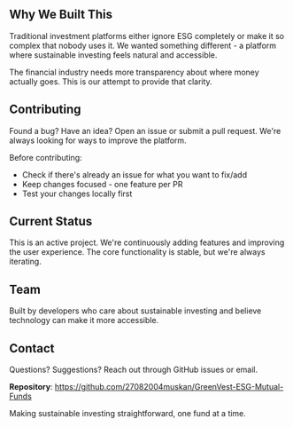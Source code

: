 
## Why We Built This

Traditional investment platforms either ignore ESG completely or make it so complex that nobody uses it. We wanted something different - a platform where sustainable investing feels natural and accessible.

The financial industry needs more transparency about where money actually goes. This is our attempt to provide that clarity.

## Contributing

Found a bug? Have an idea? Open an issue or submit a pull request. We're always looking for ways to improve the platform.

Before contributing:
- Check if there's already an issue for what you want to fix/add
- Keep changes focused - one feature per PR
- Test your changes locally first

## Current Status

This is an active project. We're continuously adding features and improving the user experience. The core functionality is stable, but we're always iterating.

## Team

Built by developers who care about sustainable investing and believe technology can make it more accessible.

## Contact

Questions? Suggestions? Reach out through GitHub issues or email.

**Repository**: https://github.com/27082004muskan/GreenVest-ESG-Mutual-Funds



Making sustainable investing straightforward, one fund at a time.
